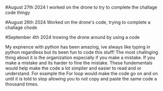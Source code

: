 #August 27th 2024
I worked on the drone to try to complete the challage code thingy

#August 26th 2024
Worked on the drone's code, trying to complete a challage chode

#September 4th 2024
trowing the drone around by using a code

My expirence with python has been amazing, ive always like typing in python regardless but its been fun to code this stuff! The most challnging thing about it is the organization especially if you make a mistake. If you make a mistake and its harder to fine the mistake. These fundementals would help make the code a lot simplier and easier to read and or understand. For example the For loop would make the code go on and on until it is told to stop allowing you to not copy and paste the same code a thousand times.
